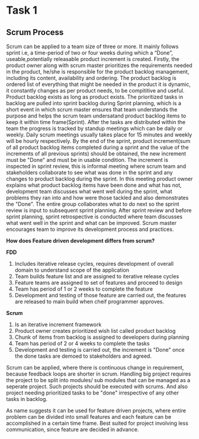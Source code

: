 # Task 1

## Scrum Process

Scrum can be applied to a team size of three or more. It mainly follows sprint i.e, a time-period of two or four weeks 
during which a “Done”, useable,potentially releasable product increment is created. Firstly, the product owner along with 
scrum master prioritizes the requirements needed in the product, he/she is responsible for the product backlog management, including its content,
availability and ordering. The product backlog is ordered list of everything that might be needed in the product it is dynamic,
it constantly changes as per product needs, to be compititive and useful. Product backlog exists as long as product exists. 
The prioritized tasks in backlog are pulled into sprint backlog during Sprint planning, which is a short event in which scrum master 
ensures that team understands the purpose and helps the scrum team undersatand product backlog items to keep it within time frame(Sprint). 
After the tasks are distributed within the team the progress is tracked by standup meetings which can be daily or weekly. Daily scrum meetings
usually takes place for 15 minutes and weekly will be hourly respectively. By the end of the sprint, product increment(sum of all product backlog
items completed during a sprint and the value of the increments of all previous sprints) should be obtained, the new increment must be 
"Done" and must be in usable condition. The increment is inspected in sprint review, this is informal meeting where scrum team and stakeholders
collaborate to see what was done in the sprint and any changes to product backlog during the sprint. In this meeting product owner
explains what product backlog items have been done and what has not, development team discusses what went well during the sprint, what problems
they ran into and how were those tackled and also demonstrates the "Done". The entire group collaborates what to do next so the sprint review
is input to subsequent sprint planning. After sprint review and before sprint planning, sprint retrospective is conducted where team 
discusses what went well in the sprint and what can be improved. Scrum master encourages team to improve its development process and practices.

**How does Feature driven development differs from scrum?**

**FDD**
1. Includes iterative release cycles, requires development of overall domain to understand scope of the application
2. Team builds feature list and are assigned to iterative release cycles
3. Feature teams are assigned to set of features and proceed to design 
4. Team has period of 1 or 2 weeks to complete the feature
5. Development and testing of those feature are carried out, the features are
released to main build when cheif programmer approves.

**Scrum**
1. Is an iterative increment framework
2. Product owner creates prioritized wish list called product backlog
3. Chunk of items from backlog is assigned to developers during planning
4. Team has period of 2 or 4 weeks to complete the tasks
5. Development and testing is carried out, the increment is "Done" once
the done tasks are demoed to stakeholders and agreed.

Scrum can be applied,
where there is continuous change in requirement, because feedback loops are shorter in scrum. 
Handling big project requires the project to be split into modules/ sub modules that can be managed as a seperate 
project. Such projects should be executed with scrums.
And also project needing prioritized tasks to be "done" irrespective of any other tasks in backlog.

As name suggests it can be used for feature driven projects,
where entire problem can be divided into small features and each feature can be accomplished in a certain time frame. 
Best suited for project involving less communication, since feature are decided in advance.




